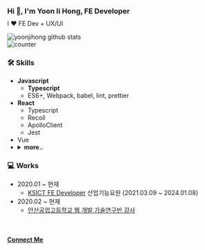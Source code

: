 ### Hi 👋, I'm Yoon Ii Hong, FE Developer
<div style="margin-top: -6px">
  <p style="font-size: 14px; opacity: 1">I ❤️ FE Dev + UX/UI</p>
</div>


![yoonjihong github stats](https://github-readme-stats.vercel.app/api?username=yoonjihong&count_private=true&show_icons=true&theme=monokai)  
![counter](https://komarev.com/ghpvc/?username=yoonjihong)
<!-- ### FE Developer -->


### 🛠 Skills
- **Javascript**
  - **Typescript**
  - ES6+, Webpack, babel, lint, prettier
- **React**
  - Typescript
  - Recoil
  - ApolloClient
  - Jest
- Vue
- <details>
    <summary><b>more..</b></summary>
    <ul>
      <li>
        HTML
      </li>
      <li>
        CSS
        <ul>
          <li>scss, sass</li>
          <li>Styled-component, material-ui, AntD</li>
        </ul>
      </li>
      <li>
        PHP
      </li>
      <li>
        Mysql
      </li>
      <li>
        Flutter
      </li>
      <li>
        GraphQL
      </li>
    </ul>
  </details>


### 💻 Works
- 2020.01 ~ 현재
  - <a href="http://ksict.com/">KSICT FE Developer</a> 산업기능요원 (2021.03.09 ~ 2024.01.08)
- 2020.02 ~ 현재 
  - <a href="https://jiiiihong.tistory.com/" target="_blank">안산공업고등학교 웹 개발 기술연구반 강사</a>

<br />

<h4><a href="mailto:wmsttks@gmail.com">Connect Me</a></h4>
<!-- [contact via email ✉️](mailto:wmsttks@gmail.com) -->

<!-- ## ⭐️ Interest

- **Main**: React, Typescript
- **Side**: UI/UX, Flutter -->
<!-- - **Humanly**: Netflix(always watching "Friends"), Action movie, cityPop -->
